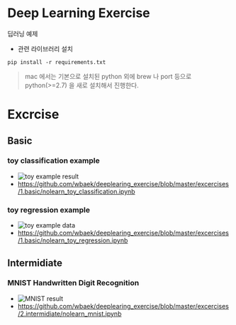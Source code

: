 Deep Learning Exercise
======================
딥러닝 예제

*  관련 라이브러리 설치

  ```
  pip install -r requirements.txt
  ```
  
  > mac 에서는 기본으로 설치된  python 외에  brew 나  port 등으로 python(>=2.7) 을 새로 설치해서 진행한다.

# Excrcise
## Basic
### toy classification example
* ![toy example result](https://raw.githubusercontent.com/wbaek/deeplearing_exercise/master/materials/1.basic/nolearn_toy_example_result.png)
* https://github.com/wbaek/deeplearing_exercise/blob/master/excercises/1.basic/nolearn_toy_classification.ipynb

### toy regression example
* ![toy example data](https://raw.githubusercontent.com/wbaek/deeplearing_exercise/master/materials/1.basic/nolearn_toy_regression_data.png)
* https://github.com/wbaek/deeplearing_exercise/blob/master/excercises/1.basic/nolearn_toy_regression.ipynb


## Intermidiate
### MNIST Handwritten Digit Recognition
* ![MNIST result](https://raw.githubusercontent.com/wbaek/deeplearing_exercise/master/materials/2.intermidiate/nolearn_mnist_result.png)
* https://github.com/wbaek/deeplearing_exercise/blob/master/excercises/2.intermidiate/nolearn_mnist.ipynb

